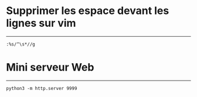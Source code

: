 # Supprimer les espace devant les lignes sur vim
---------------------------------------

```
:%s/^\s*//g
```

# Mini serveur Web
---------------------------------------
```
python3 -m http.server 9999
```






